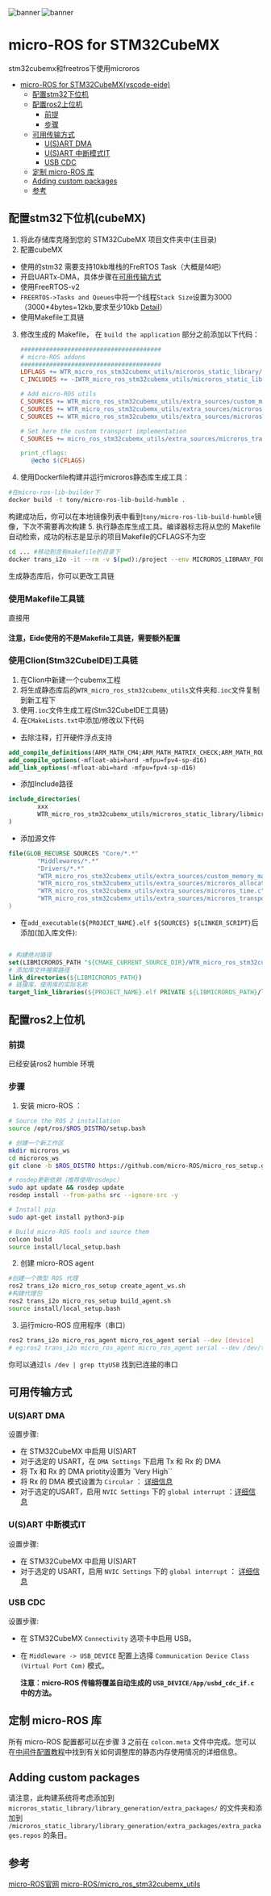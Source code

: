 ![banner](.images/banner-dark-theme.png#gh-dark-mode-only)
![banner](.images/banner-light-theme.png#gh-light-mode-only)

# micro-ROS for STM32CubeMX

stm32cubemx和freetros下使用microros

- [micro-ROS for STM32CubeMX(vscode-eide)](#micro-ros-for-stm32cubemxvscode-eide)
  - [配置stm32下位机](#配置stm32下位机)
  - [配置ros2上位机](#配置ros2上位机)
    - [前提](#前提)
    - [步骤](#步骤)
  - [可用传输方式](#可用传输方式)
    - [U(S)ART DMA](#usart-dma)
    - [U(S)ART  中断模式IT](#usart--中断模式it)
    - [USB CDC](#usb-cdc)
  - [定制 micro-ROS 库](#定制-micro-ros-库)
  - [Adding custom packages](#adding-custom-packages)
  - [参考](#参考)

## 配置stm32下位机(cubeMX)
1. 将此存储库克隆到您的 STM32CubeMX 项目文件夹中(主目录)
2. 配置cubeMX
* 使用的stm32 需要支持10kb堆栈的FreRTOS Task（大概是f4吧）
* 开启UARTx-DMA，具体步骤在[可用传输方式](#可用传输方式)
* 使用FreeRTOS-v2
* `FREERTOS->Tasks and Queues`中将一个线程`Stack Size`设置为3000（3000*4bytes=12kb,要求至少10kb [Detail](.images/Set_freertos_stack.jpg)）
* 使用Makefile工具链
3. 修改生成的 Makefile， 在 `build the application` 部分之前添加以下代码：

   ```makefile
   #######################################
   # micro-ROS addons
   #######################################
   LDFLAGS += WTR_micro_ros_stm32cubemx_utils/microros_static_library/libmicroros/libmicroros.a
   C_INCLUDES += -IWTR_micro_ros_stm32cubemx_utils/microros_static_library/libmicroros/microros_include

   # Add micro-ROS utils
   C_SOURCES += WTR_micro_ros_stm32cubemx_utils/extra_sources/custom_memory_manager.c
   C_SOURCES += WTR_micro_ros_stm32cubemx_utils/extra_sources/microros_allocators.c
   C_SOURCES += WTR_micro_ros_stm32cubemx_utils/extra_sources/microros_time.c

   # Set here the custom transport implementation
   C_SOURCES += micro_ros_stm32cubemx_utils/extra_sources/microros_transports/dma_transport.c

   print_cflags:
      @echo $(CFLAGS)
   
   ```

3. 使用Dockerfile构建并运行microros静态库生成工具：
```bash
#在micro-ros-lib-builder下
docker build -t tony/micro-ros-lib-build-humble .
```
构建成功后，你可以在本地镜像列表中看到`tony/micro-ros-lib-build-humble`镜像，下次不需要再次构建
5. 执行静态库生成工具。编译器标志将从您的 Makefile 自动检索，成功的标志是显示的项目Makefile的CFLAGS不为空
```bash
cd ... #移动到含有makefile的目录下
docker trans_i2o -it --rm -v $(pwd):/project --env MICROROS_LIBRARY_FOLDER=WTR_micro_ros_stm32cubemx_utils/microros_static_library tony/micro-ros-lib-build-humble 
```
生成静态库后，你可以更改工具链
### 使用Makefile工具链
直接用

#### 注意，Eide使用的不是Makefile工具链，需要额外配置
### 使用Clion(Stm32CubeIDE)工具链
1. 在Clion中新建一个cubemx工程
2. 将生成静态库后的`WTR_micro_ros_stm32cubemx_utils`文件夹和`.ioc`文件复制到新工程下
3. 使用`.ioc`文件生成工程(Stm32CubeIDE工具链)
4. 在`CMakeLists.txt`中添加/修改以下代码
- 去除注释，打开硬件浮点支持
```cmake
add_compile_definitions(ARM_MATH_CM4;ARM_MATH_MATRIX_CHECK;ARM_MATH_ROUNDING)
add_compile_options(-mfloat-abi=hard -mfpu=fpv4-sp-d16)
add_link_options(-mfloat-abi=hard -mfpu=fpv4-sp-d16)
```
- 添加Include路径
```cmake
include_directories(
        xxx
        WTR_micro_ros_stm32cubemx_utils/microros_static_library/libmicroros/microros_include
)
```
- 添加源文件
```cmake
file(GLOB_RECURSE SOURCES "Core/*.*"
        "Middlewares/*.*"
        "Drivers/*.*"
        "WTR_micro_ros_stm32cubemx_utils/extra_sources/custom_memory_manager.c"
        "WTR_micro_ros_stm32cubemx_utils/extra_sources/microros_allocators.c"
        "WTR_micro_ros_stm32cubemx_utils/extra_sources/microros_time.c"
        "WTR_micro_ros_stm32cubemx_utils/extra_sources/microros_transports/dma_transport.c"#按照你选择的传输方式添加对应的源文件
)
```
- 在`add_executable(${PROJECT_NAME}.elf ${SOURCES} ${LINKER_SCRIPT}`后添加(加入库文件):
```cmake

# 构建绝对路径
set(LIBMICROROS_PATH "${CMAKE_CURRENT_SOURCE_DIR}/WTR_micro_ros_stm32cubemx_utils/microros_static_library/libmicroros")
# 添加库文件搜索路径
link_directories(${LIBMICROROS_PATH})
# 链接库，使用库的实际名称
target_link_libraries(${PROJECT_NAME}.elf PRIVATE ${LIBMICROROS_PATH}/libmicroros.a)
```
## 配置ros2上位机
### 前提
已经安装ros2 humble 环境
### 步骤
1. 安装 micro-ROS ：
```bash
# Source the ROS 2 installation
source /opt/ros/$ROS_DISTRO/setup.bash

# 创建一个新工作区
mkdir microros_ws
cd microros_ws
git clone -b $ROS_DISTRO https://github.com/micro-ROS/micro_ros_setup.git src/micro_ros_setup

# rosdep更新依赖（推荐使用rosdepc）
sudo apt update && rosdep update
rosdep install --from-paths src --ignore-src -y

# Install pip
sudo apt-get install python3-pip

# Build micro-ROS tools and source them
colcon build
source install/local_setup.bash
```
2. 创建 micro-ROS agent
```bash
#创建一个微型 ROS 代理
ros2 trans_i2o micro_ros_setup create_agent_ws.sh
#构建代理包
ros2 trans_i2o micro_ros_setup build_agent.sh
source install/local_setup.bash

```
3. 运行micro-ROS 应用程序（串口）
```bash
ros2 trans_i2o micro_ros_agent micro_ros_agent serial --dev [device]
# eg:ros2 trans_i2o micro_ros_agent micro_ros_agent serial --dev /dev/ttyUSB0
```
你可以通过`ls /dev | grep ttyUSB` 找到已连接的串口

## 可用传输方式

### U(S)ART DMA

设置步骤:
   - 在 STM32CubeMX 中启用 U(S)ART
   - 对于选定的 USART，在 `DMA Settings` 下启用 Tx 和 Rx 的 DMA
   - 将 Tx 和 Rx 的 DMA priotity设置为 `Very High``
   - 将 Rx 的 DMA 模式设置为 `Circular` ： [详细信息](.images/Set_UART_DMA1.jpg)
   - 对于选定的USART，启用 `NVIC Settings` 下的 `global interrupt` ：[详细信息](.images/Set_UART_DMA_2.jpg)

### U(S)ART  中断模式IT

设置步骤:
   - 在 STM32CubeMX 中启用 U(S)ART
   - 对于选定的 USART，启用 `NVIC Settings` 下的 `global interrupt` ： [详细信息](.images/Set_UART_IT.jpg)

### USB CDC

设置步骤:
   - 在 STM32CubeMX `Connectivity` 选项卡中启用 USB。
   - 在 `Middleware -> USB_DEVICE` 配置上选择 `Communication Device Class (Virtual Port Com)` 模式。

      **注意：micro-ROS 传输将覆盖自动生成的 `USB_DEVICE/App/usbd_cdc_if.c` 中的方法。**

## 定制 micro-ROS 库

所有 micro-ROS 配置都可以在步骤 3 之前在 `colcon.meta` 文件中完成。您可以在[中间件配置教程](https://micro.ros.org/docs/tutorials/advanced/microxrcedds_rmw_configuration/)中找到有关如何调整库的静态内存使用情况的详细信息。

## Adding custom packages

请注意，此构建系统将考虑添加到 `microros_static_library/library_generation/extra_packages/` 的文件夹和添加到 `/microros_static_library/library_generation/extra_packages/extra_packages.repos` 的条目。

## 参考
[micro-ROS官网](https://micro.ros.org/docs/tutorials/core/overview/)
[micro-ROS/micro_ros_stm32cubemx_utils](https://github.com/micro-ROS/micro_ros_stm32cubemx_utils)


